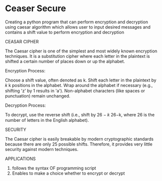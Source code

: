 # Ceaser Secure
Creating a python program that can perform encryption and decryption using caesar algorithm which allows user to input desired messages and contains a shift value to perform encryption and decryption 

CEASAR CIPHER

The Caesar cipher is one of the simplest and most widely known encryption techniques. It is a substitution cipher where each letter in the plaintext is shifted a certain number of places down or up the alphabet.

Encryption Process:

Choose a shift value, often denoted as 
k.
Shift each letter in the plaintext by 
𝑘
k positions in the alphabet.
Wrap around the alphabet if necessary (e.g., shifting 'z' by 1 results in 'a').
Non-alphabet characters (like spaces or punctuation) remain unchanged.

Decryption Process:

To decrypt, use the reverse shift (i.e., shift by 
26
−
𝑘
26−k, where 26 is the number of letters in the English alphabet).

SECURITY

The Caesar cipher is easily breakable by modern cryptographic standards because there are only 25 possible shifts. Therefore, it provides very little security against modern techniques.

APPLICATIONS

1. follows the syntax OF programming script
2. Enables to make a choice whether to encrypt or decrypt 








